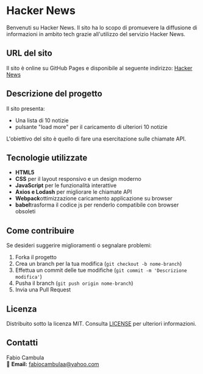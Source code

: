 # Hacker News

Benvenuti su Hacker News. Il sito ha lo scopo di promuevere la diffusione di informazioni in ambito tech grazie all'utilizzo del servizio Hacker News.

## URL del sito
Il sito è online su GitHub Pages e disponibile al seguente indirizzo: [Hacker News](https://fabiocambula.github.io/HackerNews/)

## Descrizione del progetto

Il sito presenta:
- Una lista di 10 notizie
- pulsante "load more" per il caricamento di ulteriori 10 notizie


L'obiettivo del sito è quello di fare una esercitazione sulle chiamate API.

## Tecnologie utilizzate

- **HTML5**
- **CSS** per il layout responsivo e un design moderno
- **JavaScript** per le funzionalità interattive
- **Axios e Lodash** per migliorare le chiamate API
- **Webpack**ottimizzazione caricamento applicazione su browser
- **babel**trasforma il codice js per renderlo compatibile con browser obsoleti


## Come contribuire

Se desideri suggerire miglioramenti o segnalare problemi:
1. Forka il progetto
2. Crea un branch per la tua modifica (`git checkout -b nome-branch`)
3. Effettua un commit delle tue modifiche (`git commit -m 'Descrizione modifica'`)
4. Pusha il branch (`git push origin nome-branch`)
5. Invia una Pull Request

## Licenza

Distribuito sotto la licenza MIT. Consulta [LICENSE](LICENSE.txt) per ulteriori informazioni.

## Contatti

Fabio Cambula  
📧 **Email:** [fabiocambulaa@yahoo.com](mailto:fabiocambulaa@eyahoo.com) 
